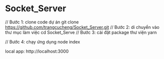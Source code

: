 # Socket_Server
// Bước 1: clone code dự án
git clone https://github.com/trangcucheng/Socket_Server.git
// Bước 2: di chuyển vào thư mục làm việc
cd Socket_Serve
// Bước 3: cài đặt package thư viện 
yarn

// Bước 4: chạy ứng dụng
node index

local app: http://localhost:3000